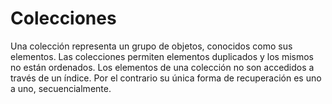 # Colecciones

Una colección representa un grupo de objetos, conocidos como sus elementos. Las colecciones permiten elementos duplicados y los mismos no están ordenados. Los elementos de una colección no son accedidos a través de un índice. Por el contrario su única forma de recuperación es uno a uno, secuencialmente.
